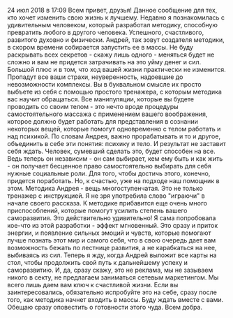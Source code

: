 24 июл 2018 в 17:09
Всем привет, друзья! Данное сообщение для тех, кто хочет изменить свою жизнь к лучшему. Недавно я познакомилась с удивительным человеком, который разработал методику, способную превратить любого в другого человека. Успешного, счастливого, развитого духовно и физически. Андрей, так зовут создателя методики, в скором времени собирается запустить ее в массы. Не буду раскрывать всех секретов - скажу лишь одного - меняться будет не сложно и вам не придется затрачивать на это уйму денег и сил. Большой плюс и в том, что ход вашей жизни практически не изменится.
Пропадут все ваши страхи, неуверенность, надоевшие до невозможности комплексы. Вы в буквальном смысле их просто выбъете из себя с помощью простого тренажера, с которым методика вас научит обращаться. Все манипуляции, которые вы будете проводить со своим телом - это нечто вроде процедуры самостоятельного массажа с применением вашего воображения, которое должно будет работать для представления в сознании некоторых вещей, которые помогут одновременно с телом работать и над психикой.
По словам Андрея, важно прорабатывать и то и другое, объединить в себе эти понятия: психику и тело. И результат не заставит себя ждать. Человек, сумевший сделать это, будет способен на все. Ведь теперь он независим - он сам выбирает, кем ему быть и как жить - он получает бесценное право самостоятельно выбирать для себя нужные социальные роли. Для того, чтобы достичь этого, конечно, придется поработать. Но, к счастью, уже на подходе наш помощник в этом.
Методика Андрея - вещь многоступенчатая. Это не только тренажер с инструкцией. Я не зря употребила слово "играючи" в начале своего рассказа. К методике прибавится еще очень много приспособлений, которые помогут усилить степень вашего саморазвития.
Это действительно удивительно! Я сама попробовала кое-что из этой разработки - эффект мгновенный. Это сразу и приток энергии, и появление сильных эмоций и чувств, которые помогают лучше познать этот мир и самого себя, что в свою очередь дает вам возможность бежать по лестнице развития, а не карабкаться на нее, выбиваясь из сил.
Теперь я жду, когда Андрей выложит все карты на стол, чтобы продолжить свой путь к дальнейшему успеху и саморазвитию. И, да, сразу скажу, это не реклама, мы не зазываем никого в секту, не предлагаем заниматься сетевым маркетингом. Мы всего лишь даем вам ключ к счастливой жизни. Если вы заинтересовались, обязательно испробуйте это на себе, сразу после того, как методика начнет входить в массы. Буду ждать вместе с вами. Обещаю сразу оповестить о готовности этого чуда. Всем добра.
